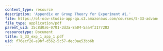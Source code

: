 ```yaml
---
content_type: resource
description: 'Appendix on Group Theory for Experiment #1.'
file: https://ol-ocw-studio-app-qa.s3.amazonaws.com/courses/5-33-advanced-chemical-experimentation-and-instrumentation-fall-2007/f76ecf26e9bfd5625c57dec0ae53bb6b_5_33_exp_1_app_1.pdf
file_type: application/pdf
parent_uid: 35c8d0a6-0701-3d3a-8a04-5aa4f3177282
resourcetype: Document
title: 5_33_exp_1_app_1.pdf
uid: f76ecf26-e9bf-d562-5c57-dec0ae53bb6b
---
```

